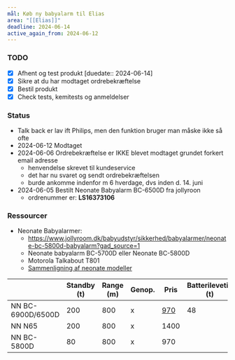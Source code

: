 ```yaml
---
mål: Køb ny babyalarm til Elias
area: "[[Elias]]"
deadline: 2024-06-14
active_again_from: 2024-06-12
---
```

### TODO
- [x] Afhent og test produkt [duedate:: 2024-06-14]
- [x] Sikre at du har modtaget ordrebekræftelse
- [x] Bestil produkt
- [x] Check tests, kemitests og anmeldelser

### Status
* Talk back er lav ift Philips, men den funktion bruger man måske ikke så ofte
* 2024-06-12 Modtaget 
* 2024-06-06 Ordrebekræftelse er IKKE blevet modtaget grundet forkert email adresse
	* henvendelse skrevet til kundeservice
	* det har nu svaret og sendt ordrebekræftelsen
	* burde ankomme indenfor m 6 hverdage, dvs inden d. 14. juni
* 2024-06-05 Bestilt Neonate Babyalarm BC-6500D fra jollyroon
	* ordrenummer er: **LS16373106**
	

### Ressourcer
* Neonate Babyalarmer:
	* https://www.jollyroom.dk/babyudstyr/sikkerhed/babyalarmer/neonate-bc-5800d-babyalarm?gad_source=1
	* Neonate babyalarm BC-5700D eller Neonate BC-5800D
	* Motorola Talkabout T801
	* [Sammenligning af neonate modeller](https://babyuniverset.dk/neonate-babyalarm/)


|                        | Standby (t) | Range (m) | Genop. | Pris                                                                                        | Batterilevetid (t) | Rabat |
| ---------------------- | ----------- | --------- | ------ | ------------------------------------------------------------------------------------------- | ------------------ | ----- |
| NN BC-6900D/6500D      | 200         | 800       | x      | [970](https://www.jollyroom.dk/babyudstyr/sikkerhed/babyalarmer/neonate-bc-6900d-babyalarm) | 48                 | FAV10 |
| NN N65                 | 200         | 800       | x      | 1400                                                                                        |                    |       |
| NN BC-5800D            | 80          | 800       | x      | 970                                                                                         |                    |       |

